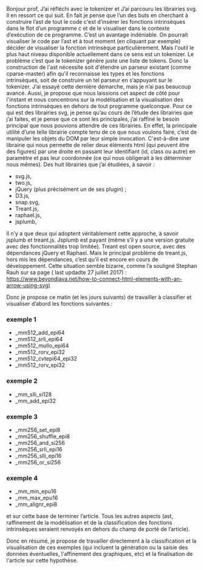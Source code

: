 Bonjour prof,
J’ai  réfléchi avec le tokenizer et J’ai parcouru les librairies svg. Il en ressort ce qui suit.
En fait je pense que l’un des buts en cherchant à construire l’ast de tout le code c'est d’insérer les fonctions intrinsèques dans le flot d’un programme c et de le visualiser dans le contexte d’exécution de ce programme. C’est un avantage indéniable. On pourrait visualiser le code par l’ast et à tout moment (en cliquant par exemple) décider de visualiser la fonction intrinsèque particulièrement.
Mais l'outil le plus haut niveau disponible actuellement dans ce sens est un tokenizer. Le problème c’est que le tokenizer génère  juste une liste de tokens. Donc  la construction de l'ast nécessite soit d'étendre un parseur existant (comme cparse-master) afin qu'il reconnaisse les types et les fonctions intrinsèques, soit de construire un tel parseur en s’appuyant sur le tokenizer.  J’ai essayé cette dernière démarche, mais je n’ai pas beaucoup avancé. Aussi, je propose que nous laissions cet aspect de côté pour l'instant et nous concentrons sur la modélisation et la visualisation des fonctions intrinsèques en dehors de tout programme quelconque. Pour ce qui est des librairies svg, je pense qu’au cours de l’étude des librairies que j’ai faites, et je pense que ce sont les principales, j’ai raffiné le besoin principal que nous  pouvions attendre de ces librairies.
En effet, la principale utilité d’une telle librairie compte tenu de ce que nous voulons faire, c’est de manipuler les objets du DOM par leur simple invocation. C'est-à-dire une librairie qui nous permette de relier deux éléments html (qui peuvent être des figures) par une droite en passant leur identifiant (id, class ou autre) en paramètre et pas leur coordonnée (ce qui nous obligerait à les déterminer nous mêmes). Des huit librairies que j’ai étudiées, à savoir :
* svg.js,
* two.js,
* jQuery (plus précisément un de ses plugin) ;
* D3.js,
* snap.svg, 
* Treant.js,
* raphael.js,
* jsplumb,

Il n’y a que deux qui adoptent véritablement cette approche, à savoir jsplumb et treant.js.
Jsplumb est payant (même s’il y a une version gratuite avec des fonctionnalités trop limitée). Treant est open source, avec des dépendances jQuery et Raphael. Mais le principal problème de treant.js, hors mis les dépendances,  c’est qu’il est encore en cours de développement. 
Cette situation semble bizarre, comme l’a souligné Stephan Rauh sur sa  page ( last updadte 27 juillet 2017) :
[https://www.beyondjava.net/how-to-connect-html-elements-with-an-arrow-using-svg)](https://www.beyondjava.net/how-to-connect-html-elements-with-an-arrow-using-svg)


Donc je propose ce matin (et les jours suivants) de travailler à classifier et visualiser d’abord les fonctions suivantes :

### exemple 1


* _mm512_add_epi64
* _mm512_srli_epi64
* _mm512_mullo_epi64
* _mm512_rorv_epi32
* _mm512_cvtepi64_epi32
* _mm512_rorv_epi32


### exemple 2

* _mm_slli_si128
* _mm_add_epi32



### exemple 3

* _mm256_set_epi8
* _mm256_shuffle_epi8
* _mm256_and_si256
* _mm256_srli_epi16
* _mm256_slli_epi16
* _mm256_or_si256


### exemple 4

* _mm_min_epu16
* _mm_max_epu16
* _mm_alignr_epi8

et sur cette base de terminer l’article. Tous les autres aspects (ast, raffinement de la modélisation et de la classification des fonctions intrinsèques seraient renvoyés en dehors du champ de porté de l’article).

Donc en résumé, je propose de travailler directement à la classification et la visualisation de ces exemples (qui incluent la génération ou la saisie des données éventuelles, l'affinement des graphiques, etc) et la finalisation de l'article sur cette hypothèse.
